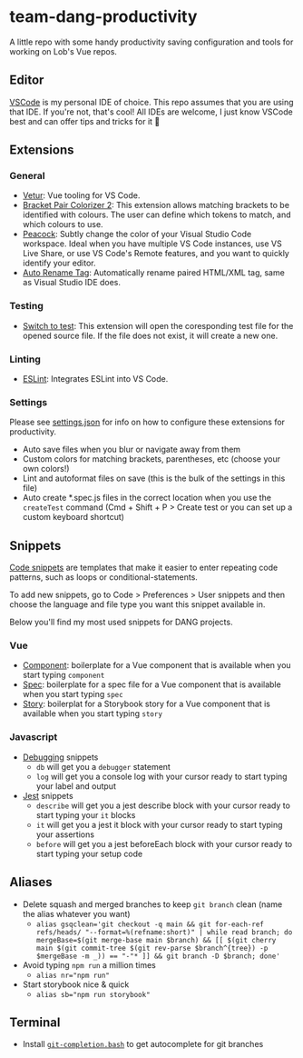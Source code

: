 # team-dang-productivity

A little repo with some handy productivity saving configuration and tools for working on Lob's Vue repos.

## Editor
[VSCode](https://code.visualstudio.com/) is my personal IDE of choice. This repo assumes that you are using that IDE. If you're not, that's cool! All IDEs are welcome, I just know VSCode best and can offer tips and tricks for it 🤗

## Extensions
### General
- [Vetur](https://marketplace.visualstudio.com/items?itemName=octref.vetur): Vue tooling for VS Code.
- [Bracket Pair Colorizer 2](https://marketplace.visualstudio.com/items?itemName=CoenraadS.bracket-pair-colorizer-2): This extension allows matching brackets to be identified with colours. The user can define which tokens to match, and which colours to use.
- [Peacock](https://marketplace.visualstudio.com/items?itemName=johnpapa.vscode-peacock): Subtly change the color of your Visual Studio Code workspace. Ideal when you have multiple VS Code instances, use VS Live Share, or use VS Code's Remote features, and you want to quickly identify your editor.
- [Auto Rename Tag](https://marketplace.visualstudio.com/items?itemName=formulahendry.auto-rename-tag): Automatically rename paired HTML/XML tag, same as Visual Studio IDE does.

### Testing
- [Switch to test](https://marketplace.visualstudio.com/items?itemName=eskimoblood.create-test): This extension will open the coresponding test file for the opened source file. If the file does not exist, it will create a new one.
### Linting
- [ESLint](https://marketplace.visualstudio.com/items?itemName=dbaeumer.vscode-eslint): Integrates ESLint into VS Code.

### Settings
Please see [settings.json](settings.json) for info on how to configure these extensions for productivity.

- Auto save files when you blur or navigate away from them
- Custom colors for matching brackets, parentheses, etc (choose your own colors!)
- Lint and autoformat files on save (this is the bulk of the settings in this file)
- Auto create *.spec.js files in the correct location when you use the `createTest` command (Cmd + Shift + P > Create test or you can set up a custom keyboard shortcut)

## Snippets
[Code snippets](https://code.visualstudio.com/docs/editor/userdefinedsnippets) are templates that make it easier to enter repeating code patterns, such as loops or conditional-statements.

To add new snippets, go to Code > Preferences > User snippets and then choose the language and file type you want this snippet available in.

Below you'll find my most used snippets for DANG projects.

### Vue
- [Component](vue-component-snippet.json): boilerplate for a Vue component that is available when you start typing `component` 
- [Spec](vue-spec-snippet.json): boilerplate for a spec file for a Vue component that is available when you start typing `spec`
- [Story](vue-story-snippet.json): boilerplat for a Storybook story for a Vue component that is available when you start typing `story`
### Javascript
- [Debugging](debugging-snippets.json) snippets
  - `db` will get you a `debugger` statement
  - `log` will get you a console log with your cursor ready to start typing your label and output
- [Jest](jest-snippets.json) snippets
  - `describe` will get you a jest describe block with your cursor ready to start typing your `it` blocks
  - `it` will get you a jest it block with your cursor ready to start typing your assertions
  - `before` will get you a jest beforeEach block with your cursor ready to start typing your setup code

## Aliases

- Delete squash and merged branches to keep `git branch` clean (name the alias whatever you want)
  - `alias gsqclean='git checkout -q main && git for-each-ref refs/heads/ "--format=%(refname:short)" | while read branch; do mergeBase=$(git merge-base main $branch) && [[ $(git cherry main $(git commit-tree $(git rev-parse $branch^{tree}) -p $mergeBase -m _)) == "-"* ]] && git branch -D $branch; done'`
- Avoid typing `npm run` a million times
  - `alias nr="npm run"`
- Start storybook nice & quick
  - `alias sb="npm run storybook"`

## Terminal
- Install [`git-completion.bash`](https://github.com/git/git/blob/master/contrib/completion/git-completion.bash) to get autocomplete for git branches
